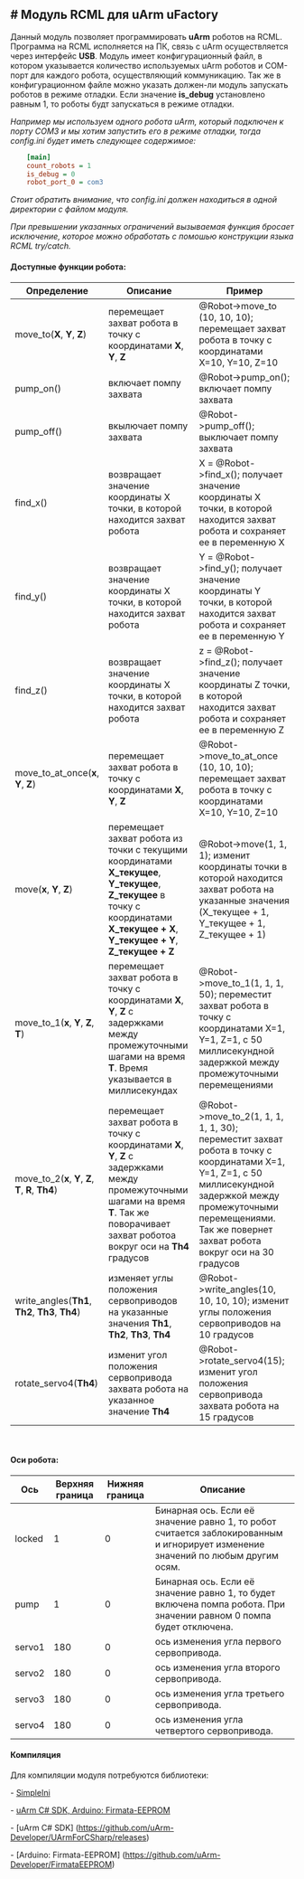 \# Модуль RCML для uArm uFactory
--------------------------------

Данный модуль позволяет программировать **uArm** роботов на RCML. Программа на
RCML исполняется на ПК, связь с uArm осуществляется через интерфейс **USB**.
Модуль имеет конфигурационный файл, в котором указывается количество
используемых uArm роботов и COM-порт для каждого робота, осуществляющий
коммуникацию. Так же в конфигурационном файле можно указать должен-ли модуль
запускать роботов в режиме отладки. Если значение **is\_debug** установлено
равным 1, то роботы будт запускаться в режиме отладки.

*Например мы используем одного робота uArm, который подключен к порту COM3 и мы
хотим запустить его в режиме отладки, тогда config.ini будет иметь следующее
содержимое:*

~~~~~~~~~~~~~~~~~~~~~~~~~~~~~~~~~~~~~~~~~~~~~~~~~~~~~~~~~~~~~~~~~~~~~~~~~~~~ ini
    [main]
    count_robots = 1
    is_debug = 0
    robot_port_0 = com3
~~~~~~~~~~~~~~~~~~~~~~~~~~~~~~~~~~~~~~~~~~~~~~~~~~~~~~~~~~~~~~~~~~~~~~~~~~~~~~~~

*Стоит обратить внимание, что config.ini должен находиться в одной директории с
файлом модуля.*

*При превышении указанных ограничений вызываемая функция бросает исключение,
которое можно обработать с помошью конструкции языка RCML try/catch.*

#### Доступные функции робота:

| Определение                                             | Описание                                                                                                                                                                                       | Пример                                                                                                                                                                                                                            |
|---------------------------------------------------------|------------------------------------------------------------------------------------------------------------------------------------------------------------------------------------------------|-----------------------------------------------------------------------------------------------------------------------------------------------------------------------------------------------------------------------------------|
| move\_to(**X**, **Y**, **Z**)                           | перемещает захват робота в точку с координатами **X**, **Y**, **Z**                                                                                                                            | @Robot-\>move\_to (10, 10, 10); перемещает захват робота в точку с координатами X=10, Y=10, Z=10                                                                                                                                  |
| pump\_on()                                              | включает помпу захвата                                                                                                                                                                         | @Robot-\>pump\_on(); включает помпу захвата                                                                                                                                                                                       |
| pump\_off()                                             | вкылючает помпу захвата                                                                                                                                                                        | @Robot-\>pump\_off(); выключает помпу захвата                                                                                                                                                                                     |
| find\_x()                                               | возвращает значение координаты X точки, в которой находится захват робота                                                                                                                      | X = @Robot-\>find\_x(); получает значение координаты X точки, в которой находится захват робота и сохраняет ее в переменную X                                                                                                     |
| find\_y()                                               | возвращает значение координаты X точки, в которой находится захват робота                                                                                                                      | Y = @Robot-\>find\_y(); получает значение координаты Y точки, в которой находится захват робота и сохраняет ее в переменную Y                                                                                                     |
| find\_z()                                               | возвращает значение координаты X точки, в которой находится захват робота                                                                                                                      | z = @Robot-\>find\_z(); получает значение координаты Z точки, в которой находится захват робота и сохраняет ее в переменную Z                                                                                                     |
| move\_to\_at\_once(**x**, **Y**, **Z**)                 | перемещает захват робота в точку с координатами **X**, **Y**, **Z**                                                                                                                            | @Robot-\>move\_to\_at\_once (10, 10, 10); перемещает захват робота в точку с координатами X=10, Y=10, Z=10                                                                                                                        |
| move(**x**, **Y**, **Z**)                               | перемещает захват робота из точки с текущими координатами **X\_текущее**, **Y\_текущее**, **Z\_текущее** в точку с координатами **X\_текущее + X**, **Y\_текущее + Y**, **Z\_текущее + Z**     | @Robot-\>move(1, 1, 1); изменит координаты точки в которой находится захват робота на указанные значения (X\_текущее + 1, Y\_текущее + 1, Z\_текущее + 1)                                                                         |
| move\_to\_1(**x**, **Y**, **Z**, **T**)                 | перемещает захват робота в точку с координатами **X**, **Y**, **Z** с задержками между промежуточными шагами на время **T**. Время указывается в миллисекундах                                 | @Robot-\>move\_to\_1(1, 1, 1, 50); переместит захват робота в точку с координатами X=1, Y=1, Z=1, с 50 миллисекундной задержкой между промежуточными перемещениями                                                                |
| move\_to\_2(**x**, **Y**, **Z**, **T**, **R**, **Th4**) | перемещает захват робота в точку с координатами **X**, **Y**, **Z** с задержками между промежуточными шагами на время **T**. Так же поворачивает захват роботоа вокруг оси на **Th4** градусов | @Robot-\>move\_to\_2(1, 1, 1, 1, 1, 30); переместит захват робота в точку с координатами X=1, Y=1, Z=1, с 50 миллисекундной задержкой между промежуточными перемещениями. Так же повернет захват робота вокруг оси на 30 градусов |
| write\_angles(**Th1**, **Th2**, **Th3**, **Th4**)       | изменяет углы положения сервоприводов на указанные значения **Th1**, **Th2**, **Th3**, **Th4**                                                                                                 | @Robot-\>write\_angles(10, 10, 10, 10); изменит углы положения сервоприводов на 10 градусов                                                                                                                                       |
| rotate\_servo4(**Th4**)                                 | изменит угол положения сервопривода захвата робота на указанное значение **Th4**                                                                                                               | @Robot-\>rotate\_servo4(15); изменит угол положения сервопривода захвата робота на 15 градусов                                                                                                                                    |

 

#### Оси робота:

| Ось    | Верхняя граница | Нижняя граница | Описание                                                                                                                         |
|--------|-----------------|----------------|----------------------------------------------------------------------------------------------------------------------------------|
| locked | 1               | 0              | Бинарная ось. Если её значение равно 1, то робот считается заблокированным и игнорирует изменение значений по любым другим осям. |
| pump   | 1               | 0              | Бинарная ось. Если её значение равно 1, то будет включена помпа робота. При значении равном 0 помпа будет отключена.             |
| servo1 | 180             | 0              | ось изменения угла первого сервопривода.                                                                                         |
| servo2 | 180             | 0              | ось изменения угла второго сервопривода.                                                                                         |
| servo3 | 180             | 0              | ось изменения угла третьего сервопривода.                                                                                        |
| servo4 | 180             | 0              | ось изменения угла четвертого сервопривода.                                                                                      |

#### Компиляция

Для компиляции модуля потребуются библиотеки:

\- [SimpleIni](https://github.com/brofield/simpleini)

\- [uArm C\# SDK, Arduino: Firmata-EEPROM
](http://developer.ufactory.cc/quickstart/csharp/)

\- [uArm C\# SDK] (https://github.com/uArm-Developer/UArmForCSharp/releases)

\- [Arduino: Firmata-EEPROM] (https://github.com/uArm-Developer/FirmataEEPROM)
